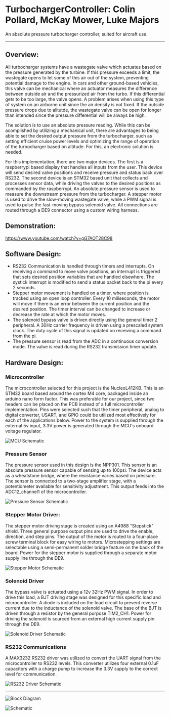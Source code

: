 # TurbochargerController: Colin Pollard, McKay Mower, Luke Majors
An absolute pressure turbocharger controller, suited for aircraft use. 

---
## Overview:
All turbocharger systems have a wastegate valve which actuates based on the pressure generated by the turbine. If this pressure exceeds a limit, the wastegate opens to let some of this air out of the system, preventing potential damage to the engine. In cars and other ground-based vehicles, this valve can be mechanical where an actuator measures the difference between outside air and the pressurized air from the turbo. If this differential gets to be too large, the valve opens. A problem arises when using this type of system on an airborne unit since the air density is not fixed. If the outside pressure drops due to alitutde, the wastegate valve can be open for longer than intended since the pressure differential will be always be high. 

The solution is to use an absolute pressure reading. While this can be acomplished by utilizing a mechanical unit, there are advantages to being able to set the desired output pressure from the turbocharger, such as setting efficient cruise power levels and optimizing the range of operation of the turbocharger based on altitude. For this, an electronic solution is needed.

For this implementation, there are two major devices. The first is a raspberrypi based display that handles all inputs from the user. This device will send desired valve positions and receive pressure and status back over RS232. The second device is an STM32 based unit that collects and processes sensor data, while driving the valves to the desired positions as commanded by the raspberrypi. An absolute pressure sensor is used to measure the downstream pressure from the turbocharger. A stepper motor is used to drive the slow-moving wastegate valve, while a PWM signal is used to pulse the fast-moving bypass solenoid valve. All connections are routed through a DE9 connector using a custom wiring harness.

## Demonstration:
https://www.youtube.com/watch?v=gG7AOT28C98

## Software Design:
* RS232 Communication is handled through timers and interrupts. On receiving a command to move valve positions, an interrupt is triggered that sets desired position variables that are handled elsewhere. The systick interrupt is modified to send a status packet back to the pi every 2 seconds. 
* Stepper motor movement is handled on a timer, where position is tracked using an open loop controller. Every 10 miliseconds, the motor will move if there is an error between the current position and the desired position. The timer interval can be changed to increase or decrease the rate at which the motor moves. 
* The solenoid bypass valve is driven directly using the general timer 2 peripheral. A 30Hz carrier frequency is driven using a prescaled system clock. The duty cycle of this signal is updated on receiving a command from the pi.
* The pressure sensor is read from the ADC in a continuous conversion mode. The value is read during the RS232 transmission timer update.

## Hardware Design:
### Microcontroller
The microcontroller selected for this project is the NucleoL412KB. This is an STM32 board based around the cortex M4 core, packaged inside an arduino nano form factor. This was preferable for our project, since two headers can be placed on the PCB instead of a full microcontroller implementation. Pins were selected such that the timer peripheral, analog to digital converter, USART, and GPIO could be utilized most effectively for each of the applications below. Power to the system is supplied through the external 5v input, 3.3V power is generated through the MCU's onboard voltage regulator.

![MCU Schematic](/images/mcuschematic.PNG)

### Pressure Sensor
The pressure sensor used in this design is the NPP301. This sensor is an absolute pressure sensor capable of sensing up to 100psi. The device acts as a wheatstone bridge, where the resistance varies based on pressure. The sensor is connected to a two-stage amplifier stage, with a potentiometer available for sensitivity adjustment. This output feeds into the ADC12_channel1 of the microcontroller. 

![Pressure Sensor Schematic](/images/pressureschematic.PNG)

### Stepper Motor Driver:
The stepper motor driving stage is created using an A4988 "Stepstick" shield. Three general purpose output pins are used to drive the enable, direction, and step pins. The output of the motor is routed to a four-place screw terminal block for easy wiring to motors. Microstepping settings are selectable using a semi-permanent solder bridge feature on the back of the board. Power for the stepper motor is supplied through a separate motor supply line through the DE9.

![Stepper Motor Schematic](/images/stepperschematic.PNG)

### Solenoid Driver
The bypass valve is actuated using a 12v 32Hz PWM signal. In order to drive this load, a BJT driving stage was designed for this specific load and microcontroller. A diode is included on the load circuit to prevent reverse current due to the inductance of the solenoid valve. The base of the BJT is driven through a resistor by the general purpose TIM2_CH1. Power for driving the solenoid is sourced from an external high current supply pin through the DE9.

![Solenoid Driver Schematic](/images/solenoidschematic.PNG)

### RS232 Communications
A MAX3232 RS232 driver was utilized to convert the UART signal from the microcontroller to RS232 levels. This converter utilizes four external 0.1uF capacitors with a charge pump to increase the 3.3V supply to the correct level for communication.

![RS232 Driver Schematic](/images/rs232schematic.PNG)

---

![Block Diagram](/images/blockdiagram.PNG)

![Schematic](/images/TurbochargerController.jpg)
